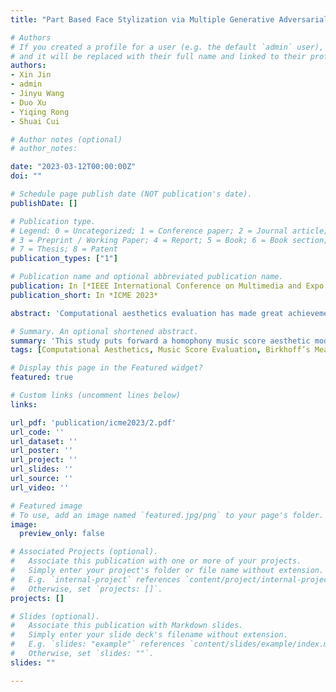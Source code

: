 ```yaml
---
title: "Part Based Face Stylization via Multiple Generative Adversarial Networks"

# Authors
# If you created a profile for a user (e.g. the default `admin` user), write the username (folder name) here 
# and it will be replaced with their full name and linked to their profile.
authors:
- Xin Jin
- admin
- Jinyu Wang
- Duo Xu
- Yiqing Rong
- Shuai Cui

# Author notes (optional)
# author_notes:

date: "2023-03-12T00:00:00Z"
doi: ""

# Schedule page publish date (NOT publication's date).
publishDate: []

# Publication type.
# Legend: 0 = Uncategorized; 1 = Conference paper; 2 = Journal article;
# 3 = Preprint / Working Paper; 4 = Report; 5 = Book; 6 = Book section;
# 7 = Thesis; 8 = Patent
publication_types: ["1"]

# Publication name and optional abbreviated publication name.
publication: In [*IEEE International Conference on Multimedia and Expo (ICME), Brisbane, 10-14 July, 2023.*] [[ArXiv]](https://arxiv.org/abs/2301.05908)
publication_short: In *ICME 2023*

abstract: 'Computational aesthetics evaluation has made great achievements in the field of visual arts, but the research work on music still needs to be explored. Although the existing work of music generation is very substantial, the quality of music score generated by AI is relatively poor compared with that created by human composers. The music scores created by AI are usually monotonous and devoid of emotion. Based on Birkhoff’s aesthetic measure, this paper proposes an objective quantitative evaluation method for homophony music score aesthetic quality assessment. The main contributions of our work are as follows: first, we put forward a homophony music score aesthetic model to objectively evaluate the quality of music score as a baseline model; second, we put forward eight basic music features and four music aesthetic features.'

# Summary. An optional shortened abstract.
summary: 'This study puts forward a homophony music score aesthetic model to objectively evaluate the quality of music score as a baseline model along with eight basic music features and four music aesthetic features.'
tags: [Computational Aesthetics, Music Score Evaluation, Birkhoff’s Measure, Music Information Retrieval]

# Display this page in the Featured widget?
featured: true

# Custom links (uncomment lines below)
links:

url_pdf: 'publication/icme2023/2.pdf'
url_code: ''
url_dataset: ''
url_poster: ''
url_project: ''
url_slides: ''
url_source: ''
url_video: ''

# Featured image
# To use, add an image named `featured.jpg/png` to your page's folder. 
image:
  preview_only: false

# Associated Projects (optional).
#   Associate this publication with one or more of your projects.
#   Simply enter your project's folder or file name without extension.
#   E.g. `internal-project` references `content/project/internal-project/index.md`.
#   Otherwise, set `projects: []`.
projects: []

# Slides (optional).
#   Associate this publication with Markdown slides.
#   Simply enter your slide deck's filename without extension.
#   E.g. `slides: "example"` references `content/slides/example/index.md`.
#   Otherwise, set `slides: ""`.
slides: ""

---
```


